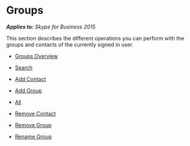 
# Groups



 _**Applies to:** Skype for Business 2015_

This section describes the different operations you can perform with the groups and contacts of the currently signed in user.

- [Groups Overview](PTGroupsOverview.md)

- [Search](PTContactsSearch.md)

- [Add Contact](PTGroupsAddContact.md)

- [Add Group](PTGroupsAddGroup.md)

- [All](PTGroupsAll.md)

- [Remove Contact](PTGroupsRemoveContact.md)

- [Remove Group](PTGroupsRemoveGroup.md)

- [Rename Group](PTGroupsRenameGroup.md)


